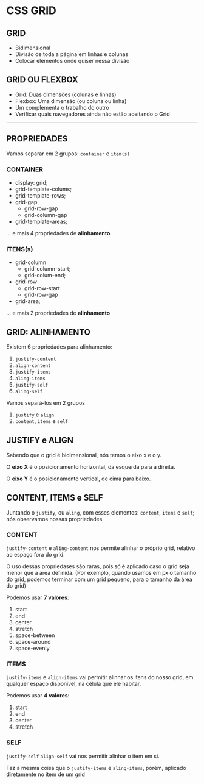 # CSS GRID

## GRID

- Bidimensional
- Divisão de toda a página em linhas e colunas
- Colocar elementos onde quiser nessa divisão

## GRID OU FLEXBOX
- Grid: Duas dimensões (colunas e linhas)
- Flexbox: Uma dimensão (ou coluna ou linha)
- Um complementa o trabalho do outro
- Verificar quais navegadores ainda não estão aceitando o Grid

---

## PROPRIEDADES

Vamos separar em 2 grupos:
`container` e `item(s)`

### CONTAINER

- display: grid;
- grid-template-colums;
- grid-template-rows;
- grid-gap
    - grid-row-gap
    - grid-column-gap
- grid-template-areas;

... e mais 4 propriedades de **alinhamento**

### ITENS(s)

- grid-column
    - grid-column-start;
    - grid-colum-end;
- grid-row
    - grid-row-start
    - grid-row-gap
- grid-area;

... e mais 2 propriedades de **alinhamento**

## GRID: ALINHAMENTO

Existem 6 propriedades para alinhamento:
1. `justify-content`
2. `align-content`
3. `justify-items`
4. `aling-items`
5. `justify-self`
6. `aling-self`

Vamos separá-los em 2 grupos
1. `justify` e `align`
2. `content`, `items` e `self`

## JUSTIFY e ALIGN

Sabendo que o grid é bidimensional, nós temos o eixo x e o y.

O **eixo X** é o posicionamento horizontal, da esquerda para a direita.

O **eixo Y** é o posicionamento vertical, de cima para baixo.

## CONTENT, ITEMS e SELF

Juntando o `justify`, ou `aling`, com esses elementos: `content`, `items` e `self`; nós observamos nossas propriedades

### CONTENT

`justify-content` e `aling-content` nos permite alinhar o próprio grid, relativo ao espaço fora do grid.

O uso dessas propriedases são raras, pois só é aplicado caso o grid seja menor que a área definida. (Por exemplo, quando usamos em px o tamanho do grid, podemos terminar com um grid pequeno, para o tamanho da área do grid)

Podemos usar **7 valores**:
1. start
2. end
3. center
4. stretch
5. space-between
6. space-around
7. space-evenly

### ITEMS

`justify-items` e `align-items` vai permitir alinhar os itens do nosso grid, em qualquer espaço disponível, na célula que ele habitar.

Podemos usar **4 valores**:
1. start
2. end
3. center
4. stretch

### SELF

`justify-self` `align-self` vai nos permitir alinhar o item em si.

Faz a mesma coisa que o `justify-items` e `aling-items`, porém, aplicado diretamente no item de um grid